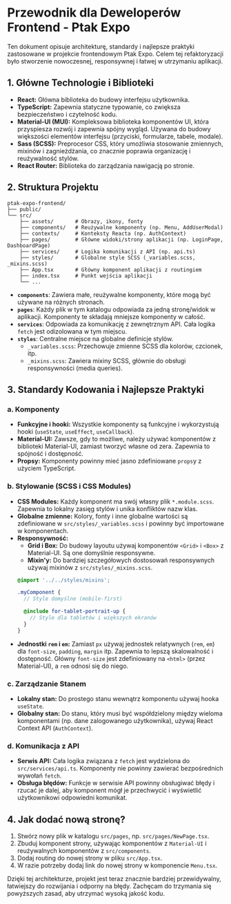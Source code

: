 # Przewodnik dla Deweloperów Frontend - Ptak Expo

Ten dokument opisuje architekturę, standardy i najlepsze praktyki zastosowane w projekcie frontendowym Ptak Expo. Celem tej refaktoryzacji było stworzenie nowoczesnej, responsywnej i łatwej w utrzymaniu aplikacji.

## 1. Główne Technologie i Biblioteki

- **React:** Główna biblioteka do budowy interfejsu użytkownika.
- **TypeScript:** Zapewnia statyczne typowanie, co zwiększa bezpieczeństwo i czytelność kodu.
- **Material-UI (MUI):** Kompleksowa biblioteka komponentów UI, która przyspiesza rozwój i zapewnia spójny wygląd. Używana do budowy większości elementów interfejsu (przyciski, formularze, tabele, modale).
- **Sass (SCSS):** Preprocesor CSS, który umożliwia stosowanie zmiennych, mixinów i zagnieżdżania, co znacznie poprawia organizację i reużywalność stylów.
- **React Router:** Biblioteka do zarządzania nawigacją po stronie.

## 2. Struktura Projektu

```
ptak-expo-frontend/
├── public/
└── src/
    ├── assets/       # Obrazy, ikony, fonty
    ├── components/   # Reużywalne komponenty (np. Menu, AddUserModal)
    ├── contexts/     # Konteksty Reacta (np. AuthContext)
    ├── pages/        # Główne widoki/strony aplikacji (np. LoginPage, DashboardPage)
    ├── services/     # Logika komunikacji z API (np. api.ts)
    ├── styles/       # Globalne style SCSS (_variables.scss, _mixins.scss)
    ├── App.tsx       # Główny komponent aplikacji z routingiem
    ├── index.tsx     # Punkt wejścia aplikacji
    └── ...
```

- **`components`**: Zawiera małe, reużywalne komponenty, które mogą być używane na różnych stronach.
- **`pages`**: Każdy plik w tym katalogu odpowiada za jedną stronę/widok w aplikacji. Komponenty te składają mniejsze komponenty w całość.
- **`services`**: Odpowiada za komunikację z zewnętrznym API. Cała logika `fetch` jest odizolowana w tym miejscu.
- **`styles`**: Centralne miejsce na globalne definicje stylów.
  - `_variables.scss`: Przechowuje zmienne SCSS dla kolorów, czcionek, itp.
  - `_mixins.scss`: Zawiera mixiny SCSS, głównie do obsługi responsywności (media queries).

## 3. Standardy Kodowania i Najlepsze Praktyki

### a. Komponenty

- **Funkcyjne i hooki:** Wszystkie komponenty są funkcyjne i wykorzystują hooki (`useState`, `useEffect`, `useCallback`).
- **Material-UI:** Zawsze, gdy to możliwe, należy używać komponentów z biblioteki Material-UI, zamiast tworzyć własne od zera. Zapewnia to spójność i dostępność.
- **Propsy:** Komponenty powinny mieć jasno zdefiniowane `props`y z użyciem TypeScript.

### b. Stylowanie (SCSS i CSS Modules)

- **CSS Modules:** Każdy komponent ma swój własny plik `*.module.scss`. Zapewnia to lokalny zasięg stylów i unika konfliktów nazw klas.
- **Globalne zmienne:** Kolory, fonty i inne globalne wartości są zdefiniowane w `src/styles/_variables.scss` i powinny być importowane w komponentach.
- **Responsywność:**
  - **Grid i Box:** Do budowy layoutu używaj komponentów `<Grid>` i `<Box>` z Material-UI. Są one domyślnie responsywne.
  - **Mixin'y:** Do bardziej szczegółowych dostosowań responsywnych używaj mixinów z `src/styles/_mixins.scss`.
  ```scss
  @import '../../styles/mixins';

  .myComponent {
    // Style domyślne (mobile-first)

    @include for-tablet-portrait-up {
      // Style dla tabletów i większych ekranów
    }
  }
  ```
- **Jednostki `rem` i `em`:** Zamiast `px` używaj jednostek relatywnych (`rem`, `em`) dla `font-size`, `padding`, `margin` itp. Zapewnia to lepszą skalowalność i dostępność. Główny `font-size` jest zdefiniowany na `<html>` (przez Material-UI), a `rem` odnosi się do niego.

### c. Zarządzanie Stanem

- **Lokalny stan:** Do prostego stanu wewnątrz komponentu używaj hooka `useState`.
- **Globalny stan:** Do stanu, który musi być współdzielony między wieloma komponentami (np. dane zalogowanego użytkownika), używaj React Context API (`AuthContext`).

### d. Komunikacja z API

- **Serwis API:** Cała logika związana z `fetch` jest wydzielona do `src/services/api.ts`. Komponenty nie powinny zawierać bezpośrednich wywołań `fetch`.
- **Obsługa błędów:** Funkcje w serwisie API powinny obsługiwać błędy i rzucać je dalej, aby komponent mógł je przechwycić i wyświetlić użytkownikowi odpowiedni komunikat.

## 4. Jak dodać nową stronę?

1.  Stwórz nowy plik w katalogu `src/pages`, np. `src/pages/NewPage.tsx`.
2.  Zbuduj komponent strony, używając komponentów z `Material-UI` i reużywalnych komponentów z `src/components`.
3.  Dodaj routing do nowej strony w pliku `src/App.tsx`.
4.  W razie potrzeby dodaj link do nowej strony w komponencie `Menu.tsx`.

Dzięki tej architekturze, projekt jest teraz znacznie bardziej przewidywalny, łatwiejszy do rozwijania i odporny na błędy. Zachęcam do trzymania się powyższych zasad, aby utrzymać wysoką jakość kodu. 